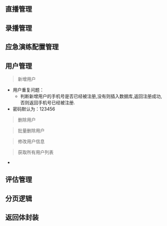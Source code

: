 ## 直播管理



## 录播管理

## 应急演练配置管理

## 用户管理

> 新增用户

- 用户重复问题：
  - 判断新增用户的手机号是否已经被注册,没有则插入数据库,返回注册成功,否则返回手机号已经被注册.
- 密码默认为：123456

> 删除用户

> 批量删除用户

> 修改用户信息

> 获取所有用户列表

- 

## 评估管理

## 分页逻辑

## 返回体封装

